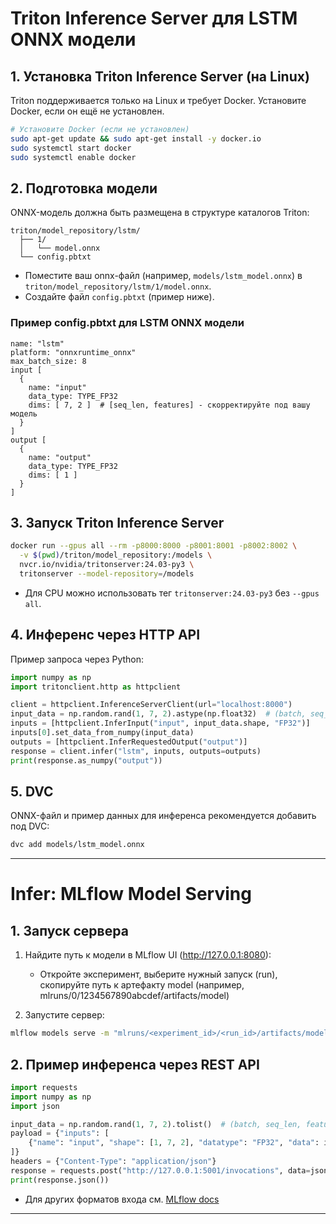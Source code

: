 # Triton Inference Server для LSTM ONNX модели

## 1. Установка Triton Inference Server (на Linux)

Triton поддерживается только на Linux и требует Docker. Установите Docker, если он ещё не установлен.

```bash
# Установите Docker (если не установлен)
sudo apt-get update && sudo apt-get install -y docker.io
sudo systemctl start docker
sudo systemctl enable docker
```

## 2. Подготовка модели

ONNX-модель должна быть размещена в структуре каталогов Triton:

```
triton/model_repository/lstm/
  ├── 1/
  │   └── model.onnx
  └── config.pbtxt
```

- Поместите ваш onnx-файл (например, `models/lstm_model.onnx`) в `triton/model_repository/lstm/1/model.onnx`.
- Создайте файл `config.pbtxt` (пример ниже).

### Пример config.pbtxt для LSTM ONNX модели

```
name: "lstm"
platform: "onnxruntime_onnx"
max_batch_size: 8
input [
  {
    name: "input"
    data_type: TYPE_FP32
    dims: [ 7, 2 ]  # [seq_len, features] - скорректируйте под вашу модель
  }
]
output [
  {
    name: "output"
    data_type: TYPE_FP32
    dims: [ 1 ]
  }
]
```

## 3. Запуск Triton Inference Server

```bash
docker run --gpus all --rm -p8000:8000 -p8001:8001 -p8002:8002 \
  -v $(pwd)/triton/model_repository:/models \
  nvcr.io/nvidia/tritonserver:24.03-py3 \
  tritonserver --model-repository=/models
```

- Для CPU можно использовать тег `tritonserver:24.03-py3` без `--gpus all`.

## 4. Инференс через HTTP API

Пример запроса через Python:

```python
import numpy as np
import tritonclient.http as httpclient

client = httpclient.InferenceServerClient(url="localhost:8000")
input_data = np.random.rand(1, 7, 2).astype(np.float32)  # (batch, seq_len, features)
inputs = [httpclient.InferInput("input", input_data.shape, "FP32")]
inputs[0].set_data_from_numpy(input_data)
outputs = [httpclient.InferRequestedOutput("output")]
response = client.infer("lstm", inputs, outputs=outputs)
print(response.as_numpy("output"))
```

## 5. DVC

ONNX-файл и пример данных для инференса рекомендуется добавить под DVC:

```bash
dvc add models/lstm_model.onnx
```

---

# Infer: MLflow Model Serving

## 1. Запуск сервера

1. Найдите путь к модели в MLflow UI (http://127.0.0.1:8080):
   - Откройте эксперимент, выберите нужный запуск (run), скопируйте путь к артефакту model (например, mlruns/0/1234567890abcdef/artifacts/model)

2. Запустите сервер:

```bash
mlflow models serve -m "mlruns/<experiment_id>/<run_id>/artifacts/model" -p 5001 --host 127.0.0.1
```

## 2. Пример инференса через REST API

```python
import requests
import numpy as np
import json

input_data = np.random.rand(1, 7, 2).tolist()  # (batch, seq_len, features)
payload = {"inputs": [
    {"name": "input", "shape": [1, 7, 2], "datatype": "FP32", "data": input_data}
]}
headers = {"Content-Type": "application/json"}
response = requests.post("http://127.0.0.1:5001/invocations", data=json.dumps(payload), headers=headers)
print(response.json())
```

- Для других форматов входа см. [MLflow docs](https://www.mlflow.org/docs/latest/models.html#deploy-mlflow-models)

---
